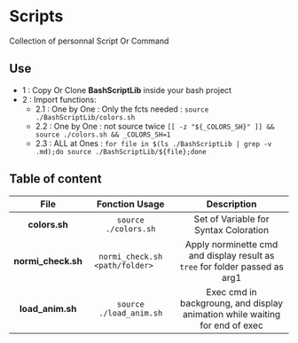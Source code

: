 # Scripts
Collection of personnal Script Or Command

## Use
- 1 : Copy Or Clone **BashScriptLib** inside your bash project
- 2 : Import functions:
    - 2.1 : One by One  : Only the fcts needed : `source ./BashScriptLib/colors.sh`
    - 2.2 : One by One  : not source twice `[[ -z "${_COLORS_SH}" ]] && source ./colors.sh && _COLORS_SH=1`
    - 2.3 : ALL at Ones : `for file in $(ls ./BashScriptLib | grep -v .md);do source ./BashScriptLib/${file};done`

## Table of content
|       File         | Fonction Usage                   |                                 Description                                           |
| :-----------------:|:--------------------------------:|:-------------------------------------------------------------------------------------:|
| **colors.sh**      | `source ./colors.sh`             | Set of Variable for Syntax Coloration                                                 |
| **normi_check.sh** | `normi_check.sh <path/folder>   `| Apply norminette cmd and display result as `tree` for folder passed as arg1           |
| **load_anim.sh**   | `source ./load_anim.sh`  | Exec cmd in backgroung, and display animation while waiting for end of exec           |
